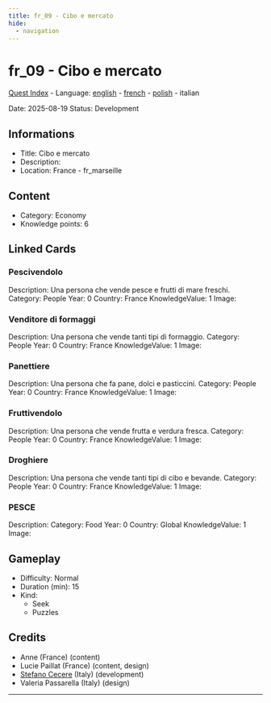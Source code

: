 ```yaml
---
title: fr_09 - Cibo e mercato
hide:
  - navigation
---
```


# fr_09 - Cibo e mercato
[Quest Index](./index.it.md) - Language: [english](./fr_09.md) - [french](./fr_09.fr.md) - [polish](./fr_09.pl.md) - italian

Date: 2025-08-19
Status: Development

## Informations

- Title: Cibo e mercato
- Description: 
- Location: France - fr_marseille
## Content
- Category: Economy
- Knowledge points: 6

## Linked Cards
### Pescivendolo
Description: Una persona che vende pesce e frutti di mare freschi.
Category: People
Year: 0
Country: France
KnowledgeValue: 1
Image: 

### Venditore di formaggi
Description: Una persona che vende tanti tipi di formaggio.
Category: People
Year: 0
Country: France
KnowledgeValue: 1
Image: 

### Panettiere
Description: Una persona che fa pane, dolci e pasticcini.
Category: People
Year: 0
Country: France
KnowledgeValue: 1
Image: 

### Fruttivendolo
Description: Una persona che vende frutta e verdura fresca.
Category: People
Year: 0
Country: France
KnowledgeValue: 1
Image: 

### Droghiere
Description: Una persona che vende tanti tipi di cibo e bevande.
Category: People
Year: 0
Country: France
KnowledgeValue: 1
Image: 

### PESCE
Description: 
Category: Food
Year: 0
Country: Global
KnowledgeValue: 1
Image: 

## Gameplay
- Difficulty: Normal
- Duration (min): 15
- Kind:
  - Seek
  - Puzzles
## Credits
- Anne (France) (content)
- Lucie Paillat (France) (content, design)
- [Stefano Cecere](https://stefanocecere.com) (Italy) (development)
- Valeria Passarella (Italy) (design)

---

